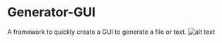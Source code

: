 # Generator-GUI
A framework to quickly create a GUI to generate a file or text.
![alt text][screenshot]

[screenshot]: https://www.dropbox.com/s/sr6qhen0vx9thkh/screenshot.png?raw=1 "screenshot"
